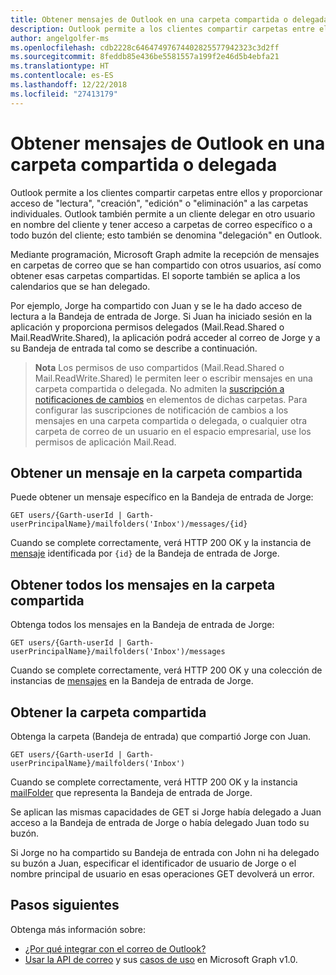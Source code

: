 ```yaml
---
title: Obtener mensajes de Outlook en una carpeta compartida o delegada
description: Outlook permite a los clientes compartir carpetas entre ellos y proporcionar acceso de lectura, creación, edición o eliminación a las carpetas individuales. Outlook también permite a un cliente delegar en otro usuario para actuar en nombre del cliente.
author: angelgolfer-ms
ms.openlocfilehash: cdb2228c64647497674402825577942323c3d2ff
ms.sourcegitcommit: 8feddb85e436be5581557a199f2e46d5b4ebfa21
ms.translationtype: HT
ms.contentlocale: es-ES
ms.lasthandoff: 12/22/2018
ms.locfileid: "27413179"
---
```

# <a name="get-outlook-messages-in-a-shared-or-delegated-folder"></a>Obtener mensajes de Outlook en una carpeta compartida o delegada

Outlook permite a los clientes compartir carpetas entre ellos y proporcionar acceso de "lectura", "creación", "edición" o "eliminación" a las carpetas individuales. Outlook también permite a un cliente delegar en otro usuario en nombre del cliente y tener acceso a carpetas de correo específico o a todo buzón del cliente; esto también se denomina "delegación" en Outlook.

Mediante programación, Microsoft Graph admite la recepción de mensajes en carpetas de correo que se han compartido con otros usuarios, así como obtener esas carpetas compartidas. El soporte también se aplica a los calendarios que se han delegado.

Por ejemplo, Jorge ha compartido con Juan y se le ha dado acceso de lectura a la Bandeja de entrada de Jorge. Si Juan ha iniciado sesión en la aplicación y proporciona permisos delegados (Mail.Read.Shared o Mail.ReadWrite.Shared), la aplicación podrá acceder al correo de Jorge y a su Bandeja de entrada tal como se describe a continuación.

> **Nota** Los permisos de uso compartidos (Mail.Read.Shared o Mail.ReadWrite.Shared) le permiten leer o escribir mensajes en una carpeta compartida o delegada. No admiten la [suscripción a notificaciones de cambios](webhooks.md) en elementos de dichas carpetas. Para configurar las suscripciones de notificación de cambios a los mensajes en una carpeta compartida o delegada, o cualquier otra carpeta de correo de un usuario en el espacio empresarial, use los permisos de aplicación Mail.Read.

## <a name="get-a-message-in-the-shared-folder"></a>Obtener un mensaje en la carpeta compartida

Puede obtener un mensaje específico en la Bandeja de entrada de Jorge:

<!-- { "blockType": "ignored" } -->
```http
GET users/{Garth-userId | Garth-userPrincipalName}/mailfolders('Inbox')/messages/{id}
```

Cuando se complete correctamente, verá HTTP 200 OK y la instancia de [mensaje](/graph/api/resources/message?view=graph-rest-1.0) identificada por `{id}` de la Bandeja de entrada de Jorge.

## <a name="get-all-messages-in-the-shared-folder"></a>Obtener todos los mensajes en la carpeta compartida

Obtenga todos los mensajes en la Bandeja de entrada de Jorge:

<!-- { "blockType": "ignored" } -->
```http
GET users/{Garth-userId | Garth-userPrincipalName}/mailfolders('Inbox')/messages
```

Cuando se complete correctamente, verá HTTP 200 OK y una colección de instancias de [mensajes](/graph/api/resources/message?view=graph-rest-1.0) en la Bandeja de entrada de Jorge.

## <a name="get-the-shared-folder"></a>Obtener la carpeta compartida

Obtenga la carpeta (Bandeja de entrada) que compartió Jorge con Juan.

<!-- { "blockType": "ignored" } -->
```http
GET users/{Garth-userId | Garth-userPrincipalName}/mailfolders('Inbox')
```

Cuando se complete correctamente, verá HTTP 200 OK y la instancia [mailFolder](/graph/api/resources/mailfolder?view=graph-rest-1.0) que representa la Bandeja de entrada de Jorge.

Se aplican las mismas capacidades de GET si Jorge había delegado a Juan acceso a la Bandeja de entrada de Jorge o había delegado Juan todo su buzón.

Si Jorge no ha compartido su Bandeja de entrada con John ni ha delegado su buzón a Juan, especificar el identificador de usuario de Jorge o el nombre principal de usuario en esas operaciones GET devolverá un error. 


## <a name="next-steps"></a>Pasos siguientes

Obtenga más información sobre:

- [¿Por qué integrar con el correo de Outlook?](outlook-mail-concept-overview.md)
- [Usar la API de correo](/graph/api/resources/mail-api-overview?view=graph-rest-1.0) y sus [casos de uso](/graph/api/resources/mail-api-overview?view=graph-rest-1.0#common-use-cases) en Microsoft Graph v1.0.